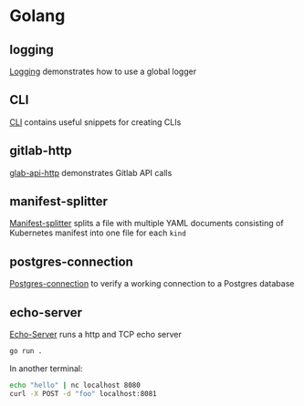 # Golang

## logging

[Logging](logging) demonstrates how to use a global logger

## CLI

[CLI](cli) contains useful snippets for creating CLIs

## gitlab-http

[glab-api-http](glab-api-http) demonstrates Gitlab API calls

## manifest-splitter

[Manifest-splitter](manifest-splitter) splits a file with multiple YAML documents consisting of Kubernetes manifest into one file for each `kind`

## postgres-connection

[Postgres-connection](postgres-connection) to verify a working connection to a Postgres database

## echo-server

[Echo-Server](echo-server) runs a http and TCP echo server

```sh
go run .
```

In another terminal:

```sh
echo "hello" | nc localhost 8080
curl -X POST -d "foo" localhost:8081
```
